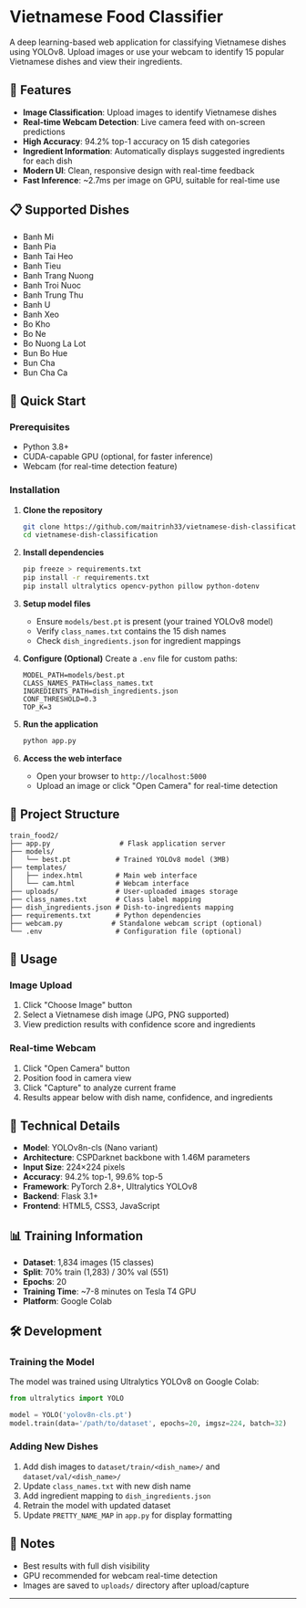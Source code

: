 
# Vietnamese Food Classifier

A deep learning-based web application for classifying Vietnamese dishes using YOLOv8. Upload images or use your webcam to identify 15 popular Vietnamese dishes and view their ingredients.

## 🍜 Features

- **Image Classification**: Upload images to identify Vietnamese dishes
- **Real-time Webcam Detection**: Live camera feed with on-screen predictions
- **High Accuracy**: 94.2% top-1 accuracy on 15 dish categories 
- **Ingredient Information**: Automatically displays suggested ingredients for each dish
- **Modern UI**: Clean, responsive design with real-time feedback
- **Fast Inference**: ~2.7ms per image on GPU, suitable for real-time use

## 📋 Supported Dishes

- Banh Mi 
- Banh Pia
- Banh Tai Heo
- Banh Tieu
- Banh Trang Nuong 
- Banh Troi Nuoc 
- Banh Trung Thu 
- Banh U
- Banh Xeo 
- Bo Kho 
- Bo Ne 
- Bo Nuong La Lot 
- Bun Bo Hue 
- Bun Cha 
- Bun Cha Ca 

## 🚀 Quick Start

### Prerequisites

- Python 3.8+
- CUDA-capable GPU (optional, for faster inference)
- Webcam (for real-time detection feature)

### Installation

1. **Clone the repository**
   ```bash
   git clone https://github.com/maitrinh33/vietnamese-dish-classification.git
   cd vietnamese-dish-classification
   ```

2. **Install dependencies**
   ```bash
   pip freeze > requirements.txt
   pip install -r requirements.txt
   pip install ultralytics opencv-python pillow python-dotenv
   ```

3. **Setup model files**
   - Ensure `models/best.pt` is present (your trained YOLOv8 model)
   - Verify `class_names.txt` contains the 15 dish names
   - Check `dish_ingredients.json` for ingredient mappings

4. **Configure (Optional)**
   Create a `.env` file for custom paths:
   ```env
   MODEL_PATH=models/best.pt
   CLASS_NAMES_PATH=class_names.txt
   INGREDIENTS_PATH=dish_ingredients.json
   CONF_THRESHOLD=0.3
   TOP_K=3
   ```

5. **Run the application**
   ```bash
   python app.py
   ```

6. **Access the web interface**
   - Open your browser to `http://localhost:5000`
   - Upload an image or click "Open Camera" for real-time detection

## 📁 Project Structure

```
train_food2/
├── app.py                 # Flask application server
├── models/
│   └── best.pt           # Trained YOLOv8 model (3MB)
├── templates/
│   ├── index.html        # Main web interface
│   └── cam.html          # Webcam interface
├── uploads/              # User-uploaded images storage
├── class_names.txt       # Class label mapping
├── dish_ingredients.json # Dish-to-ingredients mapping
├── requirements.txt      # Python dependencies
├── webcam.py            # Standalone webcam script (optional)
└── .env                  # Configuration file (optional)
```

## 🎯 Usage

### Image Upload
1. Click "Choose Image" button
2. Select a Vietnamese dish image (JPG, PNG supported)
3. View prediction results with confidence score and ingredients

### Real-time Webcam
1. Click "Open Camera" button
2. Position food in camera view
3. Click "Capture" to analyze current frame
4. Results appear below with dish name, confidence, and ingredients

## 🔧 Technical Details

- **Model**: YOLOv8n-cls (Nano variant)
- **Architecture**: CSPDarknet backbone with 1.46M parameters
- **Input Size**: 224×224 pixels
- **Accuracy**: 94.2% top-1, 99.6% top-5
- **Framework**: PyTorch 2.8+, Ultralytics YOLOv8
- **Backend**: Flask 3.1+
- **Frontend**: HTML5, CSS3, JavaScript

## 📊 Training Information

- **Dataset**: 1,834 images (15 classes)
- **Split**: 70% train (1,283) / 30% val (551)
- **Epochs**: 20
- **Training Time**: ~7-8 minutes on Tesla T4 GPU
- **Platform**: Google Colab

## 🛠️ Development

### Training the Model

The model was trained using Ultralytics YOLOv8 on Google Colab:
```python
from ultralytics import YOLO

model = YOLO('yolov8n-cls.pt')
model.train(data='/path/to/dataset', epochs=20, imgsz=224, batch=32)
```

### Adding New Dishes

1. Add dish images to `dataset/train/<dish_name>/` and `dataset/val/<dish_name>/`
2. Update `class_names.txt` with new dish name
3. Add ingredient mapping to `dish_ingredients.json`
4. Retrain the model with updated dataset
5. Update `PRETTY_NAME_MAP` in `app.py` for display formatting

## 📝 Notes

- Best results with full dish visibility
- GPU recommended for webcam real-time detection
- Images are saved to `uploads/` directory after upload/capture

---



